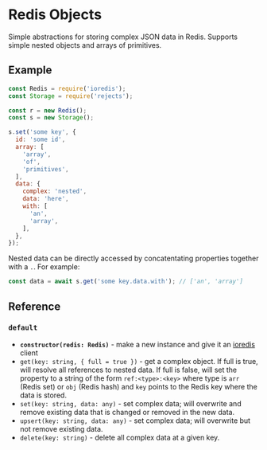 # Redis Objects

Simple abstractions for storing complex JSON data in Redis. Supports simple nested objects and arrays of primitives.

## Example

```js
const Redis = require('ioredis');
const Storage = require('rejects');

const r = new Redis();
const s = new Storage();

s.set('some key', {
  id: 'some id',
  array: [
    'array',
    'of',
    'primitives',
  ],
  data: {
    complex: 'nested',
    data: 'here',
    with: [
      'an',
      'array',
    ],
  },
});
```

Nested data can be directly accessed by concatentating properties together with a `.`.  For example:

```js
const data = await s.get('some key.data.with'); // ['an', 'array']
```

## Reference

### `default`

- **`constructor(redis: Redis)`** - make a new instance and give it an [ioredis](https://github.com/luin/ioredis) client
- `get(key: string, { full = true })` - get a complex object. If full is true, will resolve all references to nested data.  If full is false, will set the property to a string of the form `ref:<type>:<key>` where type is `arr` (Redis set) or `obj` (Redis hash) and `key` points to the Redis key where the data is stored.
- `set(key: string, data: any)` - set complex data; will overwrite and remove existing data that is changed or removed in the new data.
- `upsert(key: string, data: any)` - set complex data; will overwrite but not remove existing data.
- `delete(key: string)` - delete all complex data at a given key.
